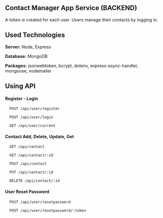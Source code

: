 
## Contact Manager App Service (BACKEND)

A token is created for each user. Users manage their contacts by logging in.




## Used Technologies


**Server:** Node, Express

**Database:** MongoDB

**Packages:** jsonwebtoken, bcrypt, dotenv, express-async-handler, mongoose, nodemailer


  
## Using API

#### Register - Login 

```http
  POST /api/user/register
```
```http
  POST /api/user/login
```
```http
  GET /api/user/current
```

#### Contact Add, Delete, Update, Get

```http
  GET /api/contact
```
```http
  GET /api/contact/:id
```
```http
  POST /api/contact
```
```http
  PUT /api/contact/:id
```
```http
  DELETE /api/contact/:id
```
#### User Reset Password 

```http
  POST /api/user/resetpassword
```
```http
  POST /api/user/resetpassword/:token
```



  

